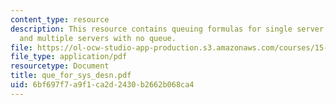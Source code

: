 ```yaml
---
content_type: resource
description: This resource contains queuing formulas for single server, multiple servers,
  and multiple servers with no queue.
file: https://ol-ocw-studio-app-production.s3.amazonaws.com/courses/15-763j-manufacturing-system-and-supply-chain-design-spring-2005/6bf697f7a9f1ca2d2430b2662b068ca4_que_for_sys_desn.pdf
file_type: application/pdf
resourcetype: Document
title: que_for_sys_desn.pdf
uid: 6bf697f7-a9f1-ca2d-2430-b2662b068ca4
---
```

